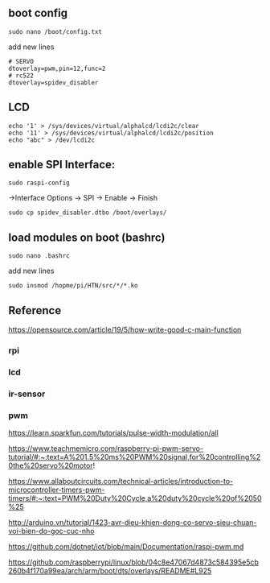 ## boot config
```
sudo nano /boot/config.txt
```
add new lines
```
# SERVO
dtoverlay=pwm,pin=12,func=2
# rc522
dtoverlay=spidev_disabler
```

## LCD

```
echo '1' > /sys/devices/virtual/alphalcd/lcdi2c/clear 
echo '11' > /sys/devices/virtual/alphalcd/lcdi2c/position 
echo "abc" > /dev/lcdi2c 
```

## enable SPI Interface:
```
sudo raspi-config
```
->Interface Options -> SPI -> Enable -> Finish
```
sudo cp spidev_disabler.dtbo /boot/overlays/
```

## load modules on boot (bashrc)
```
sudo nano .bashrc
```
add new lines
```
sudo insmod /hopme/pi/HTN/src/*/*.ko 
```

## Reference
https://opensource.com/article/19/5/how-write-good-c-main-function
### rpi
### lcd
### ir-sensor
### pwm 
https://learn.sparkfun.com/tutorials/pulse-width-modulation/all

https://www.teachmemicro.com/raspberry-pi-pwm-servo-tutorial/#:~:text=A%201.5%20ms%20PWM%20signal,for%20controlling%20the%20servo%20motor!

https://www.allaboutcircuits.com/technical-articles/introduction-to-microcontroller-timers-pwm-timers/#:~:text=PWM%20Duty%20Cycle,a%20duty%20cycle%20of%2050%25

http://arduino.vn/tutorial/1423-avr-dieu-khien-dong-co-servo-sieu-chuan-voi-bien-do-goc-cuc-nho

https://github.com/dotnet/iot/blob/main/Documentation/raspi-pwm.md

https://github.com/raspberrypi/linux/blob/04c8e47067d4873c584395e5cb260b4f170a99ea/arch/arm/boot/dts/overlays/README#L925
